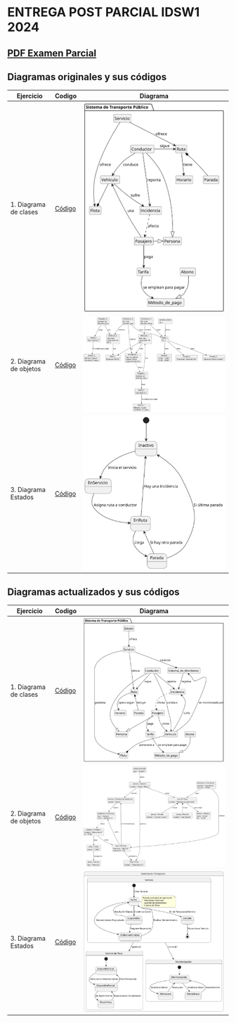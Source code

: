 # ENTREGA POST PARCIAL IDSW1 2024

## [PDF Examen Parcial](documents/ExamenParcialIDSW2024.pdf)

## Diagramas originales y sus códigos

|Ejercicio|Codigo|Diagrama|
|-|-|:-:|
|1. Diagrama de clases| [Código](/modelosUML/ModeloDeDominioOriginal/DiagramaDeClasesOriginal.puml) |![](images/DiagramaDeClasesOriginal.svg)
|2. Diagrama de objetos|[Código](modelosUML/ModeloDeDominioOriginal/DiagramaDeObjetosOriginal.puml)|![](images/DiagramaDeObjetosOriginal.svg)
|3. Diagrama Estados|[Código](modelosUML/ModeloDeDominioOriginal/DiagramaDeEstadosOriginal.puml)|![](images/DiagramaDeEstadosOriginal.svg)

## Diagramas actualizados y sus códigos

|Ejercicio|Codigo|Diagrama|
|-|-|:-:|
|1. Diagrama de clases| [Código](modelosUML/ModeloDeDominioActualizado/DiagramaDeClasesActualizado.puml) |![](images/DiagramaDEClasesActualizado.svg)
|2. Diagrama de objetos|[Código](modelosUML/ModeloDeDominioActualizado/DiagramaDeObjetosActualizado.puml)|![](images/DiagramaDeObjetosActualizado.svg)
|3. Diagrama Estados|[Código](modelosUML/ModeloDeDominioActualizado/DiagramaDeEstadosActualizado.puml)|![](images/DiagramaDeEstadosActualizado.svg)


